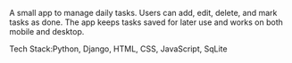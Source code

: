 A small app to manage daily tasks. Users can add, edit, delete, and mark tasks as done. The app keeps tasks saved for later use and works on both mobile and desktop.

Tech Stack:Python, Django, HTML, CSS, JavaScript, SqLite
